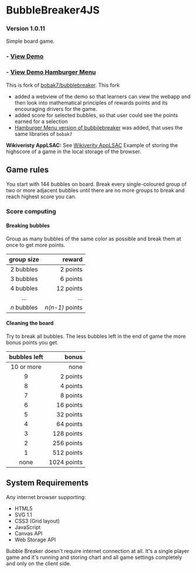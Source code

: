 

# BubbleBreaker4JS 
### Version 1.0.11

Simple board game. 

### - [View Demo](https://niebert.github.io/bubblebreaker) 

### - [View Demo Hamburger Menu](https://niebert.github.io/bubblebreaker/bubblebreaker4menu.html) 

This is fork of [bobak7/bubblebreaker](https://github.com/bobak7/bubblebreaker). This fork 
* added a webview of the demo so that learners can view the webapp and then look into mathematical principles of rewards points and its encouraging drivers for the game.
* added score for selected bubbles, so that user could see the points earned for a selection
* [Hamburger Menu version of bubbilebreaker](https://niebert.github.io/bubblebreaker/bubblebreaker4menu.html) was added, that uses the same libraries of `bobak7`
  
**Wikiveristy AppLSAC:** See [Wikiverity AppLSAC](https://en.m.wikiversity.org/wiki/WebApps_with_LocalStorage_and_AppCache/Privacy#Implementation_Example) Example of storing the highscore of a game in the local storage of the browser.


## Game rules

You start with 144 bubbles on board. Break every single-coloured group of two or more adjacent bubbles until there are no more groups to break and reach highest score you can.

### Score computing

#### Breaking bubbles

Group as many bubbles of the same color as possible and break them at once to get more points.


| group size  | reward          |
|:-----------:| ---------------:|
| 2 bubbles   | 2 points        |
| 3 bubbles   | 6 points        |
| 4 bubbles   | 12 points       |
| ...         | ...             |
| *n* bubbles | *n(n-1)* points |

#### Cleaning the board

Try to break all bubbles. The less bubbles left in the end of game the more bonus points you get.

| bubbles left | bonus       |
|:------------:| -----------:|
| 10 or more   | none        |
| 9            | 2 points    |
| 8            | 4 points    |
| 7            | 8 points    |
| 6            | 16 points   |
| 5            | 32 points   |
| 4            | 64 points   |
| 3            | 128 points  |
| 2            | 256 points  |
| 1            | 512 points  |
| none         | 1024 points |



## System Requirements

Any internet browser supporting:

* HTML5
* SVG 1.1
* CSS3 (Grid layout)
* JavaScript
* Canvas API
* Web Storage API

Bubble Breaker doesn't require internet connection at all. It's a single player game and it's running and storing chart and all game settings completely and only on the client side.
